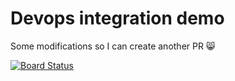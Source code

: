 # Devops integration demo

Some modifications so I can create another PR :smile_cat:

[![Board Status](https://tonyobryan.visualstudio.com/ffce52b9-d919-4299-953b-978cb8d438ae/624ce2f8-3305-4a10-a696-77e8063f64d1/_apis/work/boardbadge/bfbdbe5f-556d-4911-81a3-8183c9ebf6e9)](https://tonyobryan.visualstudio.com/ffce52b9-d919-4299-953b-978cb8d438ae/_boards/board/t/624ce2f8-3305-4a10-a696-77e8063f64d1/Stories/)